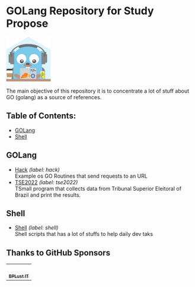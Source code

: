 # GOLang Repository for Study Propose

<p>
  <img alt="GOPher Logo" height="120" heigth="120" src="./assets/gopher-coding.png">
</p>

The main objective of this repository it is to concentrate a lot of stuff about GO (golang) as a source of references.

## Table of Contents:

- [GOLang](#golang)
- [Shell](#shell)

## GOLang

- [Hack](./hack) _(label: hack)_ <br> Example os GO Routines that send requests to an URL
- [TSE2022](./tse2022) _(label: tse2022)_ <br> TSmall program that collects data from Tribunal Superior Eleitoral of Brazil and print the results.

## Shell

- [Shell](./shell) _(label: shell)_ <br> Shell scripts that has a lot of stuffs to help daily dev taks


## Thanks to GitHub Sponsors

<table><tr><td align="center"><a href="https://github.com/bplusitbr"><img src="https://avatars1.githubusercontent.com/u/846063?v=4?s=60" width="60px;" alt=""/><br/><sub><b>BPLust IT</b></sub></a></td></tr></table>
